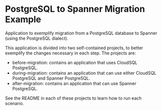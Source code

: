 # PostgreSQL to Spanner Migration Example

Application to exemplify migration from a PostgreSQL database to Spanner (using the PostgreSQL dialect).

This application is divided into two self-contained projects, to better exemplify the changes necessary in each step. The projects are:

* before-migration: contains an application that uses CloudSQL PostgreSQL.
* during-migration: contains an application that can use either CloudSQL PostgreSQL and Spanner PostgreSQL.
* after-migration: contains an application that can use Spanner PostgreSQL.

See the README in each of these projects to learn how to run each scenario.
